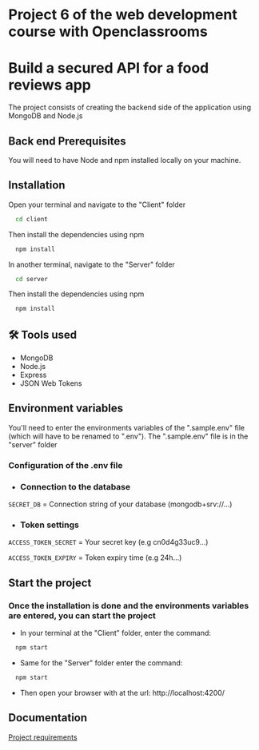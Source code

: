 
# Project 6 of the web development course with Openclassrooms
# Build a secured API for a food reviews app

The project consists of creating the backend side of the application using MongoDB and Node.js

## Back end Prerequisites
You will need to have Node and npm installed locally on your machine.

## Installation

Open your terminal and navigate to the "Client" folder

```bash
  cd client
```

Then install the dependencies using npm

```bash
  npm install
```

In another terminal, navigate to the "Server" folder

```bash
  cd server
```

Then install the dependencies using npm

```bash
  npm install
```
    
## 🛠 Tools used

* MongoDB
* Node.js
* Express
* JSON Web Tokens

## Environment variables

You'll need to enter the environments variables of the ".sample.env" file (which will have to be renamed to ".env"). The ".sample.env" file is in the "server" folder

### Configuration of the .env file

* ### Connection to the database

`SECRET_DB` = Connection string of your database (mongodb+srv://...)

* ### Token settings

`ACCESS_TOKEN_SECRET` = Your secret key (e.g cn0d4g33uc9...)

`ACCESS_TOKEN_EXPIRY` = Token expiry time (e.g 24h...)

## Start the project

### Once the installation is done and the environments variables are entered, you can start the project

* In your terminal at the "Client" folder, enter the command:
```bash
  npm start
```

* Same for the "Server" folder enter the command:
```bash
  npm start
```

* Then open your browser with at the url: http://localhost:4200/

## Documentation

[Project requirements](https://s3.eu-west-1.amazonaws.com/course.oc-static.com/projects/DWJ_FR_P6/Requirements_DW_P6.pdf)
